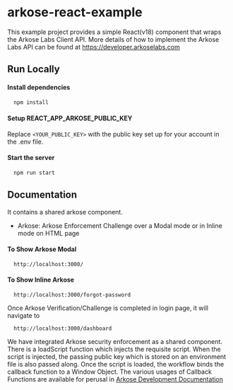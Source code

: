 # arkose-react-example
This example project provides a simple React(v18) component that wraps the Arkose Labs Client API.
More details of how to implement the Arkose Labs API can be found at https://developer.arkoselabs.com

## Run Locally

#### Install dependencies

```bash
  npm install
```

#### Setup REACT_APP_ARKOSE_PUBLIC_KEY

Replace `<YOUR_PUBLIC_KEY>` with the public key set up for your account in the .env file.

#### Start the server

```bash
  npm run start
```

## Documentation

It contains a shared arkose component.

- Arkose: Arkose Enforcement Challenge over a Modal mode or in Inline mode on HTML page

#### To Show Arkose Modal

```http
  http://localhost:3000/
```

#### To Show Inline Arkose

```http
  http://localhost:3000/forgot-password
```

Once Arkose Verification/Challenge is completed in login page, it will navigate to

```http
  http://localhost:3000/dashboard
```

We have integrated Arkose security enforcement as a shared component. There is a loadScript function which injects the requisite script. When the script is injected, the passing public key which is stored on an environment file is also passed along. Once the script is loaded, the workflow binds the callback function to a Window Object. The various usages of Callback Functions are available for perusal in [Arkose Development Documentation](https://developer.arkoselabs.com)
